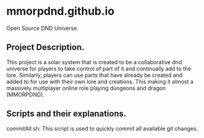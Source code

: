 # mmorpdnd.github.io
Open Source DND Universe.

## Project Description.

This project is a solar system that is created to be a collaborative dnd universe for players to take control of part of it and continually add to the lore. Similarly, players can use parts that have already be created and added to for use with their own lore and creations. This making it almost a massively multiplayer online role playing dungeons and dragon (MMORPDND).

## Scripts and their explanations.

commitAll.sh: This script is used to quickly commit all available git changes.
